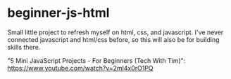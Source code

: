 # beginner-js-html

Small little project to refresh myself on html, css, and javascript.
I've never connected javascript and html/css before, so this will also be for building skills there.


"5 Mini JavaScript Projects - For Beginners (Tech With Tim)": https://www.youtube.com/watch?v=2ml4x0rO1PQ
